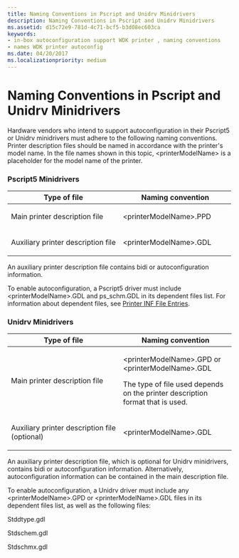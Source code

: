 ```yaml
---
title: Naming Conventions in Pscript and Unidrv Minidrivers
description: Naming Conventions in Pscript and Unidrv Minidrivers
ms.assetid: d15c72e9-781d-4c71-bcf5-b3d08ec603ca
keywords:
- in-box autoconfiguration support WDK printer , naming conventions
- names WDK printer autoconfig
ms.date: 04/20/2017
ms.localizationpriority: medium
---
```


# Naming Conventions in Pscript and Unidrv Minidrivers


Hardware vendors who intend to support autoconfiguration in their Pscript5 or Unidrv minidrivers must adhere to the following naming conventions. Printer description files should be named in accordance with the printer's model name. In the file names shown in this topic, &lt;printerModelName&gt; is a placeholder for the model name of the printer.

### <a href="" id="pscript5-minidrivers"></a> Pscript5 Minidrivers

<table>
<colgroup>
<col width="50%" />
<col width="50%" />
</colgroup>
<thead>
<tr class="header">
<th>Type of file</th>
<th>Naming convention</th>
</tr>
</thead>
<tbody>
<tr class="odd">
<td><p>Main printer description file</p></td>
<td><p>&lt;printerModelName&gt;.PPD</p></td>
</tr>
<tr class="even">
<td><p>Auxiliary printer description file</p></td>
<td><p>&lt;printerModelName&gt;.GDL</p></td>
</tr>
</tbody>
</table>

 

An auxiliary printer description file contains bidi or autoconfiguration information.

To enable autoconfiguration, a Pscript5 driver must include &lt;printerModelName&gt;.GDL and ps\_schm.GDL in its dependent files list. For information about dependent files, see [Printer INF File Entries](printer-inf-file-entries.md).

### <a href="" id="unidrv-minidrivers"></a> Unidrv Minidrivers

<table>
<colgroup>
<col width="50%" />
<col width="50%" />
</colgroup>
<thead>
<tr class="header">
<th>Type of file</th>
<th>Naming convention</th>
</tr>
</thead>
<tbody>
<tr class="odd">
<td><p>Main printer description file</p></td>
<td><p>&lt;printerModelName&gt;.GPD or &lt;printerModelName&gt;.GDL</p>
<p>The type of file used depends on the printer description format that is used.</p></td>
</tr>
<tr class="even">
<td><p>Auxiliary printer description file (optional)</p></td>
<td><p>&lt;printerModelName&gt;.GDL</p></td>
</tr>
</tbody>
</table>

 

An auxiliary printer description file, which is optional for Unidrv minidrivers, contains bidi or autoconfiguration information. Alternatively, autoconfiguration information can be contained in the main description file.

To enable autoconfiguration, a Unidrv driver must include any &lt;printerModelName&gt;.GPD or &lt;printerModelName&gt;.GDL files in its dependent files list, as well as the following files:

Stddtype.gdl

Stdschem.gdl

Stdschmx.gdl

 

 




